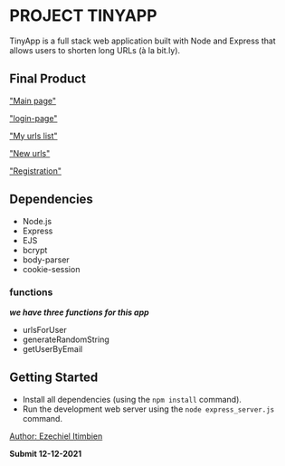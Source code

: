 # PROJECT TINYAPP

TinyApp is a full stack web application built with Node and Express that allows users to shorten long URLs (à la bit.ly).

## Final Product

["Main page"](https://github.com/eze1er/tinyapp/blob/master/docs/urls-index.png)

["login-page"](https://github.com/eze1er/tinyapp/blob/735029667e04fa5a3381e600efacafd23263da3b/docs/urls-login.png)

["My urls list"](https://github.com/eze1er/tinyapp/blob/master/docs/urls-myurls.png)

["New urls"](https://github.com/eze1er/tinyapp/blob/master/docs/urls-new.png)

["Registration"](https://github.com/eze1er/tinyapp/blob/master/docs/urls-register.png)


## Dependencies

- Node.js
- Express
- EJS
- bcrypt
- body-parser
- cookie-session

### functions 

__<i>we have three functions for this app</i>__

*  urlsForUser
* generateRandomString 
* getUserByEmail

## Getting Started

- Install all dependencies (using the `npm install` command).
- Run the development web server using the `node express_server.js` command.

 [Author: Ezechiel Itimbien](#papaezechiel@gmail.com)

__Submit 12-12-2021__

